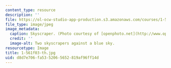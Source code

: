 ```yaml
---
content_type: resource
description: ''
file: https://ol-ocw-studio-app-production.s3.amazonaws.com/courses/1-561-motion-based-design-fall-2003/d8d7e706fa5352065652819af96ff14d_1-561f03-th.jpg
file_type: image/jpeg
image_metadata:
  caption: Skyscraper. (Photo courtesy of [openphoto.net](http://www.openphoto.net).)
  credit: ''
  image-alt: Two skyscrapers against a blue sky.
resourcetype: Image
title: 1-561f03-th.jpg
uid: d8d7e706-fa53-5206-5652-819af96ff14d
---
```

